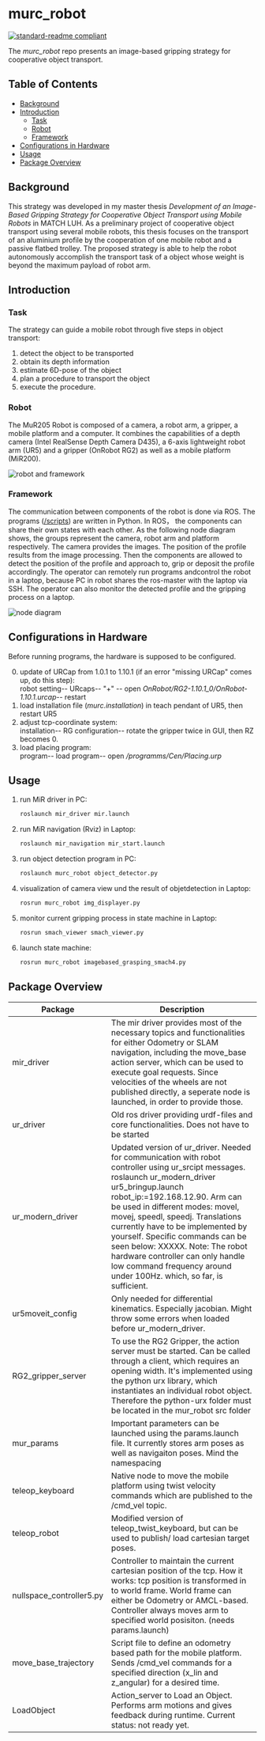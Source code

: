 # murc_robot

[![standard-readme compliant](https://img.shields.io/badge/readme%20style-standard-brightgreen.svg?style=flat-square)](https://github.com/RichardLitt/standard-readme)

The *murc_robot* repo presents an image-based gripping strategy for cooperative object transport. 

## Table of Contents

- [Background](#background)
- [Introduction](#introduction)
    - [Task](#task)
    - [Robot](#robot)
    - [Framework](#framework)
- [Configurations in Hardware](#configurations-in-hardware)
- [Usage](#usage)
- [Package Overview](#package-overview)

## Background

This strategy was developed in my master thesis *Development of an Image-Based Gripping Strategy for Cooperative Object Transport using Mobile Robots* in MATCH LUH. As a preliminary project of cooperative object transport using several mobile robots, this thesis focuses on the transport of an aluminium profile by the cooperation of one mobile robot and a passive flatbed trolley. The proposed strategy is able to help the robot autonomously accomplish the transport task of a object whose weight is beyond the maximum payload of robot arm.

## Introduction
### Task
The strategy can guide a mobile robot through five steps in object transport:
1. detect the object to be transported
2. obtain its depth information
3. estimate 6D-pose of the object
4. plan a procedure to transport the object
5. execute the procedure.

### Robot
The MuR205 Robot is composed of a camera, a robot arm, a gripper, a mobile platform and a computer. It combines the capabilities of a depth camera (Intel RealSense Depth Camera D435), a 6-axis lightweight robot arm (UR5) and a gripper (OnRobot RG2) as well as a mobile platform (MiR200).

![robot and framework](https://github.com/BlackieCen/murc_robot/blob/master/pics/Topology.jpg)
### Framework
The communication between components of the robot is done via ROS. The programs ([/scripts](https://github.com/BlackieCen/murc_robot/tree/master/scripts)) are written in Python. In ROS， the components can share their own states with each other. As the following node diagram shows, the groups represent the camera, robot arm and platform respectively. The camera provides the images. The position of the profile results from the image processing. Then the components are allowed to detect the position of the profile and approach to, grip or deposit the profile accordingly. The operator can remotely run programs andcontrol the robot in a laptop, because PC in robot shares the ros-master with the laptop via SSH. The operator can also monitor the detected profile and the gripping process on a laptop.

![node diagram](https://github.com/BlackieCen/murc_robot/blob/master/pics/node_diagram.jpg)

## Configurations in Hardware
Before running programs, the hardware is supposed to be configured.

0. update of URCap from 1.0.1 to 1.10.1 (if an error "missing URCap" comes up, do this step):  
   robot setting-- URcaps-- "+" -- open *OnRobot/RG2-1.10.1_0/OnRobot-1.10.1.urcap*-- restart
1. load installation file (*murc.installation*) in teach pendant of UR5, then restart UR5
2. adjust tcp-coordinate system:  
   installation-- RG configuration-- rotate the gripper twice in GUI, then RZ becomes 0.
3. load placing program:  
   program-- load program-- open */programms/Cen/Placing.urp*

## Usage
1. run MiR driver in PC:  
   ```sh
   roslaunch mir_driver mir.launch
   ```
2. run MiR navigation (Rviz) in Laptop:  
   ```sh
   roslaunch mir_navigation mir_start.launch
   ```
3. run object detection program in PC:  
   ```sh
   roslaunch murc_robot object_detector.py
   ```
4. visualization of camera view und the result of objetdetection in Laptop:  
   ```sh
   rosrun murc_robot img_displayer.py
   ```
5. monitor current gripping process in state machine in Laptop:  
   ```sh
   rosrun smach_viewer smach_viewer.py
   ```
6. launch state machine:  
   ```sh
   rosrun murc_robot imagebased_grasping_smach4.py
   ```

## Package Overview

Package | Description
------------- | -------------
mir_driver    |   The mir driver provides most of the necessary topics and functionalities for either Odometry or SLAM navigation, including the move_base action server, which can be used to execute goal requests. Since velocities of the wheels are not published directly, a seperate node is launched, in order to provide those.
ur_driver     | Old ros driver providing urdf-files and core functionalities. Does not have to be started
ur_modern_driver | Updated version of ur_driver. Needed for communication with robot controller using ur_srcipt messages. roslaunch ur_modern_driver ur5_bringup.launch robot_ip:=192.168.12.90. Arm can be used in different modes: movel, movej, speedl, speedj. Translations currently have to be implemented by yourself. Specific commands can be seen below: XXXXX. Note: The robot hardware controller can only handle low command frequency around under 100Hz. which, so far, is sufficient.
ur5moveit_config | Only needed for differential kinematics. Especially jacobian. Might throw some errors when loaded before ur_modern_driver.
RG2_gripper_server | To use the RG2 Gripper, the action server must be started. Can be called through a client, which requires an opening width. It's implemented using the python urx library, which instantiates an individual robot object. Therefore the python-urx folder must be located in the mur_robot src folder
mur_params | Important parameters can be launched using the params.launch file. It currently stores arm poses as well as navigaiton poses. Mind the namespacing
teleop_keyboard | Native node to move the mobile platform using twist velocity commands which are published to the /cmd_vel topic.
teleop_robot | Modified version of teleop_twist_keyboard, but can be used to publish/ load cartesian target poses. 
nullspace_controller5.py | Controller to maintain the current cartesian position of the tcp. How it works: tcp position is transformed in to world frame. World frame can either be Odometry or AMCL-based. Controller always moves arm to specified world posisiton. (needs params.launch)
move_base_trajectory | Script file to define an odometry based path for the mobile platform. Sends /cmd_vel commands for a specified direction (x_lin and z_angular) for a desired time. 
LoadObject | Action_server to Load an Object. Performs arm motions and gives feedback during runtime. Current status: not ready yet.

